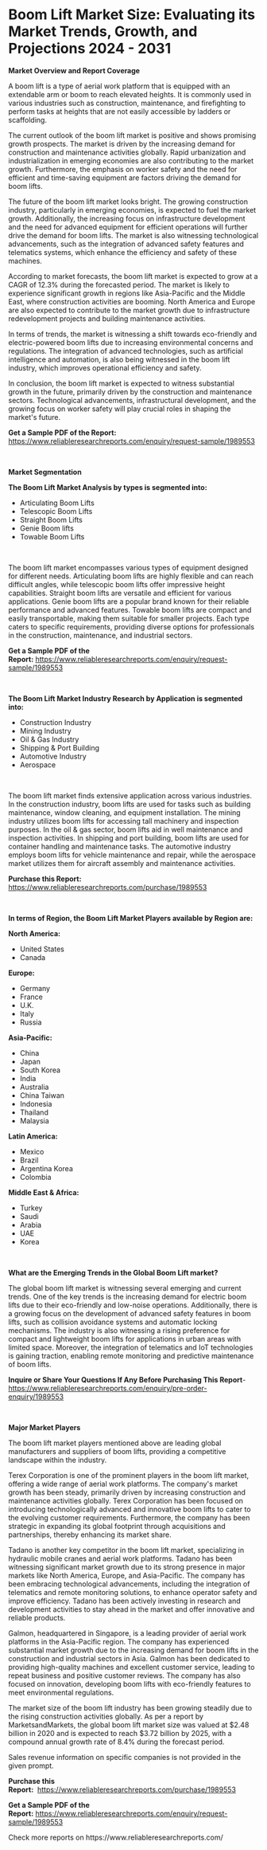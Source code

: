 <p><h1>Boom Lift Market Size: Evaluating its Market Trends, Growth, and Projections 2024 - 2031</h1></p><p><strong>Market Overview and Report Coverage</strong></p>
<p><p>A boom lift is a type of aerial work platform that is equipped with an extendable arm or boom to reach elevated heights. It is commonly used in various industries such as construction, maintenance, and firefighting to perform tasks at heights that are not easily accessible by ladders or scaffolding.</p><p>The current outlook of the boom lift market is positive and shows promising growth prospects. The market is driven by the increasing demand for construction and maintenance activities globally. Rapid urbanization and industrialization in emerging economies are also contributing to the market growth. Furthermore, the emphasis on worker safety and the need for efficient and time-saving equipment are factors driving the demand for boom lifts.</p><p>The future of the boom lift market looks bright. The growing construction industry, particularly in emerging economies, is expected to fuel the market growth. Additionally, the increasing focus on infrastructure development and the need for advanced equipment for efficient operations will further drive the demand for boom lifts. The market is also witnessing technological advancements, such as the integration of advanced safety features and telematics systems, which enhance the efficiency and safety of these machines.</p><p>According to market forecasts, the boom lift market is expected to grow at a CAGR of 12.3% during the forecasted period. The market is likely to experience significant growth in regions like Asia-Pacific and the Middle East, where construction activities are booming. North America and Europe are also expected to contribute to the market growth due to infrastructure redevelopment projects and building maintenance activities.</p><p>In terms of trends, the market is witnessing a shift towards eco-friendly and electric-powered boom lifts due to increasing environmental concerns and regulations. The integration of advanced technologies, such as artificial intelligence and automation, is also being witnessed in the boom lift industry, which improves operational efficiency and safety.</p><p>In conclusion, the boom lift market is expected to witness substantial growth in the future, primarily driven by the construction and maintenance sectors. Technological advancements, infrastructural development, and the growing focus on worker safety will play crucial roles in shaping the market's future.</p></p>
<p><strong>Get a Sample PDF of the Report:</strong> <a href="https://www.reliableresearchreports.com/enquiry/request-sample/1989553">https://www.reliableresearchreports.com/enquiry/request-sample/1989553</a></p>
<p>&nbsp;</p>
<p><strong>Market Segmentation</strong></p>
<p><strong>The Boom Lift Market Analysis by types is segmented into:</strong></p>
<p><ul><li>Articulating Boom Lifts</li><li>Telescopic Boom Lifts</li><li>Straight Boom Lifts</li><li>Genie Boom lifts</li><li>Towable Boom Lifts</li></ul></p>
<p>&nbsp;</p>
<p><p>The boom lift market encompasses various types of equipment designed for different needs. Articulating boom lifts are highly flexible and can reach difficult angles, while telescopic boom lifts offer impressive height capabilities. Straight boom lifts are versatile and efficient for various applications. Genie boom lifts are a popular brand known for their reliable performance and advanced features. Towable boom lifts are compact and easily transportable, making them suitable for smaller projects. Each type caters to specific requirements, providing diverse options for professionals in the construction, maintenance, and industrial sectors.</p></p>
<p><strong>Get a Sample PDF of the Report:</strong>&nbsp;<a href="https://www.reliableresearchreports.com/enquiry/request-sample/1989553">https://www.reliableresearchreports.com/enquiry/request-sample/1989553</a></p>
<p>&nbsp;</p>
<p><strong>The Boom Lift Market Industry Research by Application is segmented into:</strong></p>
<p><ul><li>Construction Industry</li><li>Mining Industry</li><li>Oil & Gas Industry</li><li>Shipping & Port Building</li><li>Automotive Industry</li><li>Aerospace</li></ul></p>
<p>&nbsp;</p>
<p><p>The boom lift market finds extensive application across various industries. In the construction industry, boom lifts are used for tasks such as building maintenance, window cleaning, and equipment installation. The mining industry utilizes boom lifts for accessing tall machinery and inspection purposes. In the oil & gas sector, boom lifts aid in well maintenance and inspection activities. In shipping and port building, boom lifts are used for container handling and maintenance tasks. The automotive industry employs boom lifts for vehicle maintenance and repair, while the aerospace market utilizes them for aircraft assembly and maintenance activities.</p></p>
<p><strong>Purchase this Report:</strong>&nbsp; <a href="https://www.reliableresearchreports.com/purchase/1989553">https://www.reliableresearchreports.com/purchase/1989553</a></p>
<p>&nbsp;</p>
<p><strong>In terms of Region, the Boom Lift Market Players available by Region are:</strong></p>
<p>
    <p> <strong> North America: </strong>
        <ul>
            <li>United States</li>
            <li>Canada</li>
        </ul>
        </p> 
    <p> <strong> Europe: </strong>
        <ul>
            <li>Germany</li>
            <li>France</li>
            <li>U.K.</li>
            <li>Italy</li>
            <li>Russia</li>
        </ul>
        </p> 
    <p> <strong> Asia-Pacific: </strong>
        <ul>
            <li>China</li>
            <li>Japan</li>
            <li>South Korea</li>
            <li>India</li>
            <li>Australia</li>
            <li>China Taiwan</li>
            <li>Indonesia</li>
            <li>Thailand</li>
            <li>Malaysia</li>
        </ul>
        </p> 
    <p> <strong> Latin America: </strong>
        <ul>
            <li>Mexico</li>
            <li>Brazil</li>
            <li>Argentina Korea</li>
            <li>Colombia</li>
        </ul>
        </p> 
    <p> <strong> Middle East & Africa: </strong>
        <ul>
            <li>Turkey</li>
            <li>Saudi</li>
            <li>Arabia</li>
            <li>UAE</li>
            <li>Korea</li>
        </ul>
    </p>
    </p>
<p>&nbsp;</p>
<p><strong>What are the Emerging Trends in the Global Boom Lift market?</strong></p>
<p><p>The global boom lift market is witnessing several emerging and current trends. One of the key trends is the increasing demand for electric boom lifts due to their eco-friendly and low-noise operations. Additionally, there is a growing focus on the development of advanced safety features in boom lifts, such as collision avoidance systems and automatic locking mechanisms. The industry is also witnessing a rising preference for compact and lightweight boom lifts for applications in urban areas with limited space. Moreover, the integration of telematics and IoT technologies is gaining traction, enabling remote monitoring and predictive maintenance of boom lifts.</p></p>
<p><strong>Inquire or Share Your Questions If Any Before Purchasing This Report</strong>- <a href="https://www.reliableresearchreports.com/enquiry/pre-order-enquiry/1989553">https://www.reliableresearchreports.com/enquiry/pre-order-enquiry/1989553</a></p>
<p>&nbsp;</p>
<p><strong>Major Market Players</strong></p>
<p><p>The boom lift market players mentioned above are leading global manufacturers and suppliers of boom lifts, providing a competitive landscape within the industry.</p><p>Terex Corporation is one of the prominent players in the boom lift market, offering a wide range of aerial work platforms. The company's market growth has been steady, primarily driven by increasing construction and maintenance activities globally. Terex Corporation has been focused on introducing technologically advanced and innovative boom lifts to cater to the evolving customer requirements. Furthermore, the company has been strategic in expanding its global footprint through acquisitions and partnerships, thereby enhancing its market share.</p><p>Tadano is another key competitor in the boom lift market, specializing in hydraulic mobile cranes and aerial work platforms. Tadano has been witnessing significant market growth due to its strong presence in major markets like North America, Europe, and Asia-Pacific. The company has been embracing technological advancements, including the integration of telematics and remote monitoring solutions, to enhance operator safety and improve efficiency. Tadano has been actively investing in research and development activities to stay ahead in the market and offer innovative and reliable products.</p><p>Galmon, headquartered in Singapore, is a leading provider of aerial work platforms in the Asia-Pacific region. The company has experienced substantial market growth due to the increasing demand for boom lifts in the construction and industrial sectors in Asia. Galmon has been dedicated to providing high-quality machines and excellent customer service, leading to repeat business and positive customer reviews. The company has also focused on innovation, developing boom lifts with eco-friendly features to meet environmental regulations.</p><p>The market size of the boom lift industry has been growing steadily due to the rising construction activities globally. As per a report by MarketsandMarkets, the global boom lift market size was valued at $2.48 billion in 2020 and is expected to reach $3.72 billion by 2025, with a compound annual growth rate of 8.4% during the forecast period.</p><p>Sales revenue information on specific companies is not provided in the given prompt.</p></p>
<p><strong>Purchase this Report:</strong>&nbsp;&nbsp;<a href="https://www.reliableresearchreports.com/purchase/1989553">https://www.reliableresearchreports.com/purchase/1989553</a></p>
<p></p>
<p><strong>Get a Sample PDF of the Report:</strong>&nbsp;<a href="https://www.reliableresearchreports.com/enquiry/request-sample/1989553">https://www.reliableresearchreports.com/enquiry/request-sample/1989553</a></p>
<p>Check more reports on https://www.reliableresearchreports.com/</p>